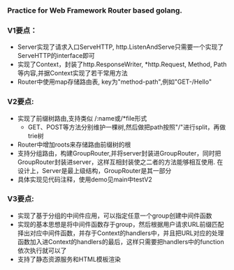 ### Practice for Web Framework Router based golang.

### V1要点：
* Server实现了请求入口ServeHTTP, http.ListenAndServe只需要一个实现了ServeHTTP的interface即可
* 实现了Context，封装了http.ResponseWriter, *http.Request, Method, Path等内容,并据Context实现了若干常用方法
* Router中使用map存储路由表, key为"method-path",例如"GET-/Hello"

### V2要点:
* 实现了前缀树路由,支持类似 /:name或/*file形式
    * GET、POST等方法分别维护一棵树,然后做把path按照"/"进行split，再做trie树
* Router中增加roots来存储路由前缀树的根
* 支持分组路由，构建GroupRouter,并将server封装进GroupRouter，同时把GroupRouter封装进server，这样互相封装使之二者的方法能够相互使用.
在设计上，Server是最上级结构，GroupRouter是其一部分
* 具体实现见代码注释，使用demo见main中testV2

### V3要点:
* 实现了基于分组的中间件应用，可以指定任意一个group创建中间件函数
* 实现的基本思想是将中间件函数存于group，然后根据用户请求URL前缀匹配择出对应中间件函数，并存于Context的handlers中，并且把URL对应的处理函数加入进Context的handlers的最后，这样只需要把handlers中的function依次执行就可以了
* 支持了静态资源服务和HTML模板渲染